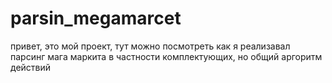 # parsin_megamarcet
привет, это мой проект, тут можно посмотреть как я реализавал парсинг мага маркита в частности комплектующих, но общий аргоритм действий

